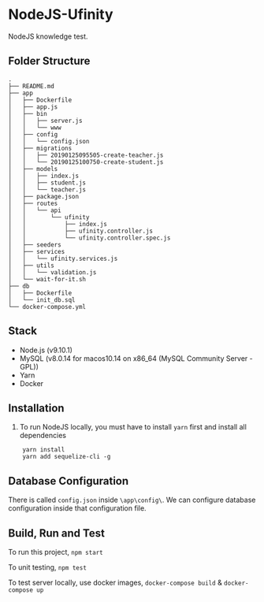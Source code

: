 # NodeJS-Ufinity
NodeJS knowledge test. 


## Folder Structure
```
.
├── README.md
├── app
│   ├── Dockerfile
│   ├── app.js
│   ├── bin
│   │   ├── server.js
│   │   └── www
│   ├── config
│   │   └── config.json
│   ├── migrations
│   │   ├── 20190125095505-create-teacher.js
│   │   └── 20190125100750-create-student.js
│   ├── models
│   │   ├── index.js
│   │   ├── student.js
│   │   └── teacher.js
│   ├── package.json
│   ├── routes
│   │   └── api
│   │       └── ufinity
│   │           ├── index.js
│   │           ├── ufinity.controller.js
│   │           └── ufinity.controller.spec.js
│   ├── seeders
│   ├── services
│   │   └── ufinity.services.js
│   ├── utils
│   │   └── validation.js
│   └── wait-for-it.sh
├── db
│   ├── Dockerfile
│   └── init_db.sql
└── docker-compose.yml
```

## Stack
* Node.js (v9.10.1)
* MySQL (v8.0.14 for macos10.14 on x86_64 (MySQL Community Server - GPL))
* Yarn
* Docker

## Installation
1. To run NodeJS locally, you must have to install `yarn` first and install all dependencies
```
    yarn install
    yarn add sequelize-cli -g
```

## Database Configuration
There is called `config.json` inside `\app\config\`. We can configure database configuration inside that configuration file.

## Build, Run and Test
To run this project, `npm start`

To unit testing, `npm test`

To test server locally, use docker images, `docker-compose build` & `docker-compose up`
